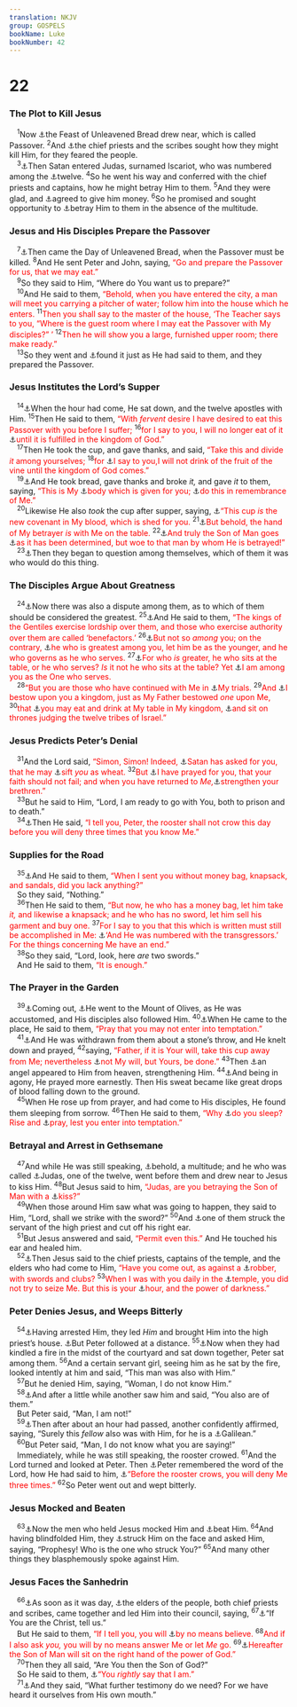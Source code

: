 ```yaml
---
translation: NKJV
group: GOSPELS
bookName: Luke 
bookNumber: 42
---
```


<div class="title"><h1>22</h1><h3>The Plot to Kill Jesus</h3></div>
<span class="verse lu_22_1"> <sup>1</sup>Now <a data-toggle="tooltip" data-placement="bottom" title="Matt. 26:2–5; Mark 14:1, 2">⚓</a>the Feast of Unleavened Bread drew near, which is called Passover. </span>
<span class="verse lu_22_2"><sup>2</sup>And <a data-toggle="tooltip" data-placement="bottom" title="Ps. 2:2; John 11:47; Acts 4:27">⚓</a>the chief priests and the scribes sought how they might kill Him, for they feared the people.<br/></span>
<span class="verse lu_22_3"> <sup>3</sup><a data-toggle="tooltip" data-placement="bottom" title="Matt. 26:14–16; Mark 14:10, 11; John 13:2, 27">⚓</a>Then Satan entered Judas, surnamed Iscariot, who was numbered among the <a data-toggle="tooltip" data-placement="bottom" title="Matt. 10:2–4">⚓</a>twelve. </span>
<span class="verse lu_22_4"><sup>4</sup>So he went his way and conferred with the chief priests and captains, how he might betray Him to them. </span>
<span class="verse lu_22_5"><sup>5</sup>And they were glad, and <a data-toggle="tooltip" data-placement="bottom" title="Zech. 11:12">⚓</a>agreed to give him money. </span>
<span class="verse lu_22_6"><sup>6</sup>So he promised and sought opportunity to <a data-toggle="tooltip" data-placement="bottom" title="Ps. 41:9">⚓</a>betray Him to them in the absence of the multitude.<br/></span>
<div class="title"><h3>Jesus and His Disciples Prepare the Passover</h3></div>
<span class="verse lu_22_7"> <sup>7</sup><a data-toggle="tooltip" data-placement="bottom" title="Matt. 26:17–19; Mark 14:12–16">⚓</a>Then came the Day of Unleavened Bread, when the Passover must be killed. </span>
<span class="verse lu_22_8"><sup>8</sup>And He sent Peter and John, saying, <font color="red">“Go and prepare the Passover for us, that we may eat.”</font><br/></span>
<span class="verse lu_22_9"> <sup>9</sup>So they said to Him, “Where do You want us to prepare?”<br/></span>
<span class="verse lu_22_10"> <sup>10</sup>And He said to them, <font color="red">“Behold, when you have entered the city, a man will meet you carrying a pitcher of water; follow him into the house which he enters.</font></span>
<span class="verse lu_22_11"><sup>11</sup><font color="red">Then you shall say to the master of the house, ‘The Teacher says to you, “Where is the guest room where I may eat the Passover with My disciples?” ’</font></span>
<span class="verse lu_22_12"><sup>12</sup><font color="red">Then he will show you a large, furnished upper room; there make ready.”</font><br/></span>
<span class="verse lu_22_13"> <sup>13</sup>So they went and <a data-toggle="tooltip" data-placement="bottom" title="Luke 19:32">⚓</a>found it just as He had said to them, and they prepared the Passover.<br/></span>
<div class="title"><h3>Jesus Institutes the Lord’s Supper</h3></div>
<span class="verse lu_22_14"> <sup>14</sup><a data-toggle="tooltip" data-placement="bottom" title="Matt. 26:20; Mark 14:17">⚓</a>When the hour had come, He sat down, and the twelve apostles with Him. </span>
<span class="verse lu_22_15"><sup>15</sup>Then He said to them, <font color="red">“With <i>fervent</i> desire I have desired to eat this Passover with you before I suffer;</font></span>
<span class="verse lu_22_16"><sup>16</sup><font color="red">for I say to you, I will no longer eat of it </font><a data-toggle="tooltip" data-placement="bottom" title="Luke 14:15; (Acts 10:41; Rev. 19:9)">⚓</a><font color="red">until it is fulfilled in the kingdom of God.”</font><br/></span>
<span class="verse lu_22_17"> <sup>17</sup>Then He took the cup, and gave thanks, and said, <font color="red">“Take this and divide <i>it</i> among yourselves;</font></span>
<span class="verse lu_22_18"><sup>18</sup><font color="red">for </font><a data-toggle="tooltip" data-placement="bottom" title="Matt. 26:29; Mark 14:25">⚓</a><font color="red">I say to you,I will not drink of the fruit of the vine until the kingdom of God comes.”</font><br/></span>
<span class="verse lu_22_19"> <sup>19</sup><a data-toggle="tooltip" data-placement="bottom" title="Matt. 26:26; Mark 14:22">⚓</a>And He took bread, gave thanks and broke <i>it,</i> and gave <i>it</i> to them, saying, <font color="red">“This is My </font><a data-toggle="tooltip" data-placement="bottom" title="(1 Pet. 2:24)">⚓</a><font color="red">body which is given for you; </font><a data-toggle="tooltip" data-placement="bottom" title="1 Cor. 11:23–26">⚓</a><font color="red">do this in remembrance of Me.”</font><br/></span>
<span class="verse lu_22_20"> <sup>20</sup>Likewise He also <i>took</i> the cup after supper, saying, <a data-toggle="tooltip" data-placement="bottom" title="1 Cor. 10:16">⚓</a><font color="red">“This cup <i>is</i> the new covenant in My blood, which is shed for you.</font></span>
<span class="verse lu_22_21"><sup>21</sup><a data-toggle="tooltip" data-placement="bottom" title="Ps. 41:9; Matt. 26:21, 23; Mark 14:18; Luke 22:48; John 13:21, 26, 27">⚓</a><font color="red">But behold, the hand of My betrayer <i>is</i> with Me on the table.</font></span>
<span class="verse lu_22_22"><sup>22</sup><a data-toggle="tooltip" data-placement="bottom" title="Matt. 26:24">⚓</a><font color="red">And truly the Son of Man goes </font><a data-toggle="tooltip" data-placement="bottom" title="John 17:12; Acts 2:23">⚓</a><font color="red">as it has been determined, but woe to that man by whom He is betrayed!”</font><br/></span>
<span class="verse lu_22_23"> <sup>23</sup><a data-toggle="tooltip" data-placement="bottom" title="Matt. 26:22; John 13:22, 25">⚓</a>Then they began to question among themselves, which of them it was who would do this thing.<br/></span>
<div class="title"><h3>The Disciples Argue About Greatness</h3></div>
<span class="verse lu_22_24"> <sup>24</sup><a data-toggle="tooltip" data-placement="bottom" title="Mark 9:34; Luke 9:46–48">⚓</a>Now there was also a dispute among them, as to which of them should be considered the greatest. </span>
<span class="verse lu_22_25"><sup>25</sup><a data-toggle="tooltip" data-placement="bottom" title="(Matt. 20:25–28); Mark 10:42–45">⚓</a>And He said to them, <font color="red">“The kings of the Gentiles exercise lordship over them, and those who exercise authority over them are called ‘benefactors.’</font></span>
<span class="verse lu_22_26"><sup>26</sup><a data-toggle="tooltip" data-placement="bottom" title="Matt. 20:26; (1 Pet. 5:3)">⚓</a><font color="red">But not so <i>among</i> you; on the contrary, </font><a data-toggle="tooltip" data-placement="bottom" title="Luke 9:48">⚓</a><font color="red">he who is greatest among you, let him be as the younger, and he who governs as he who serves.</font></span>
<span class="verse lu_22_27"><sup>27</sup><a data-toggle="tooltip" data-placement="bottom" title="(Luke 12:37)">⚓</a><font color="red">For who <i>is</i> greater, he who sits at the table, or he who serves? <i>Is</i> it not he who sits at the table? Yet </font><a data-toggle="tooltip" data-placement="bottom" title="Matt. 20:28; John 13:13, 14; Phil. 2:7">⚓</a><font color="red">I am among you as the One who serves.</font><br/></span>
<span class="verse lu_22_28"> <sup>28</sup><font color="red">“But you are those who have continued with Me in </font><a data-toggle="tooltip" data-placement="bottom" title="(Heb. 2:18; 4:15)">⚓</a><font color="red">My trials.</font></span>
<span class="verse lu_22_29"><sup>29</sup><font color="red">And </font><a data-toggle="tooltip" data-placement="bottom" title="Matt. 24:47">⚓</a><font color="red">I bestow upon you a kingdom, just as My Father bestowed <i>one</i> upon Me,</font></span>
<span class="verse lu_22_30"><sup>30</sup><font color="red">that </font><a data-toggle="tooltip" data-placement="bottom" title="(Matt. 8:11; Rev. 19:9)">⚓</a><font color="red">you may eat and drink at My table in My kingdom, </font><a data-toggle="tooltip" data-placement="bottom" title="Ps. 49:14; (Matt. 19:28; 1 Cor. 6:2; Rev. 3:21)">⚓</a><font color="red">and sit on thrones judging the twelve tribes of Israel.”</font><br/></span>
<div class="title"><h3>Jesus Predicts Peter’s Denial</h3></div>
<span class="verse lu_22_31"> <sup>31</sup>And the Lord said, <font color="red">“Simon, Simon! Indeed, </font><a data-toggle="tooltip" data-placement="bottom" title="1 Pet. 5:8">⚓</a><font color="red">Satan has asked for you, that he may </font><a data-toggle="tooltip" data-placement="bottom" title="Amos 9:9">⚓</a><font color="red">sift <i>you</i> as wheat.</font></span>
<span class="verse lu_22_32"><sup>32</sup><font color="red">But </font><a data-toggle="tooltip" data-placement="bottom" title="(John 17:9, 11, 15)">⚓</a><font color="red">I have prayed for you, that your faith should not fail; and when you have returned to <i>Me,</i></font><a data-toggle="tooltip" data-placement="bottom" title="John 21:15–17; Acts 1:15; 2:14; 2 Pet. 1:10–15">⚓</a><font color="red">strengthen your brethren.”</font><br/></span>
<span class="verse lu_22_33"> <sup>33</sup>But he said to Him, “Lord, I am ready to go with You, both to prison and to death.”<br/></span>
<span class="verse lu_22_34"> <sup>34</sup><a data-toggle="tooltip" data-placement="bottom" title="Matt. 26:33–35; Mark 14:29–31; Luke 22:61; John 13:37, 38">⚓</a>Then He said, <font color="red">“I tell you, Peter, the rooster shall not crow this day before you will deny three times that you know Me.”</font><br/></span>
<div class="title"><h3>Supplies for the Road</h3></div>
<span class="verse lu_22_35"> <sup>35</sup><a data-toggle="tooltip" data-placement="bottom" title="Matt. 10:9; Mark 6:8; Luke 9:3; 10:4">⚓</a>And He said to them, <font color="red">“When I sent you without money bag, knapsack, and sandals, did you lack anything?”</font><br/> So they said, “Nothing.”<br/></span>
<span class="verse lu_22_36"> <sup>36</sup>Then He said to them, <font color="red">“But now, he who has a money bag, let him take <i>it,</i> and likewise a knapsack; and he who has no sword, let him sell his garment and buy one.</font></span>
<span class="verse lu_22_37"><sup>37</sup><font color="red">For I say to you that this which is written must still be accomplished in Me: </font><a data-toggle="tooltip" data-placement="bottom" title="Is. 53:12; Matt. 27:38; Mark 15:28; Luke 22:32">⚓</a><font color="red">‘And He was numbered with the transgressors.’ For the things concerning Me have an end.”</font><br/></span>
<span class="verse lu_22_38"> <sup>38</sup>So they said, “Lord, look, here <i>are</i> two swords.”<br/> And He said to them, <font color="red">“It is enough.”</font><br/></span>
<div class="title"><h3>The Prayer in the Garden</h3></div>
<span class="verse lu_22_39"> <sup>39</sup><a data-toggle="tooltip" data-placement="bottom" title="Matt. 26:36; John 18:1">⚓</a>Coming out, <a data-toggle="tooltip" data-placement="bottom" title="Luke 21:37">⚓</a>He went to the Mount of Olives, as He was accustomed, and His disciples also followed Him. </span>
<span class="verse lu_22_40"><sup>40</sup><a data-toggle="tooltip" data-placement="bottom" title="Matt. 26:36–46; Mark 14:32–42">⚓</a>When He came to the place, He said to them, <font color="red">“Pray that you may not enter into temptation.”</font><br/></span>
<span class="verse lu_22_41"> <sup>41</sup><a data-toggle="tooltip" data-placement="bottom" title="Matt. 26:39; Mark 14:35; (Luke 18:11–14)">⚓</a>And He was withdrawn from them about a stone’s throw, and He knelt down and prayed, </span>
<span class="verse lu_22_42"><sup>42</sup>saying, <font color="red">“Father, if it is Your will, take this cup away from Me; nevertheless </font><a data-toggle="tooltip" data-placement="bottom" title="Is. 50:5; John 4:34; 5:30; 6:38; 8:29">⚓</a><font color="red">not My will, but Yours, be done.”</font></span>
<span class="verse lu_22_43"><sup>43</sup>Then <a data-toggle="tooltip" data-placement="bottom" title="Matt. 4:11">⚓</a>an angel appeared to Him from heaven, strengthening Him. </span>
<span class="verse lu_22_44"><sup>44</sup><a data-toggle="tooltip" data-placement="bottom" title="John 12:27; (Heb. 5:7)">⚓</a>And being in agony, He prayed more earnestly. Then His sweat became like great drops of blood falling down to the ground.<br/></span>
<span class="verse lu_22_45"> <sup>45</sup>When He rose up from prayer, and had come to His disciples, He found them sleeping from sorrow. </span>
<span class="verse lu_22_46"><sup>46</sup>Then He said to them, <font color="red">“Why </font><a data-toggle="tooltip" data-placement="bottom" title="Luke 9:32">⚓</a><font color="red">do you sleep? Rise and </font><a data-toggle="tooltip" data-placement="bottom" title="1 Chr. 16:11; Luke 22:40; (Eph. 6:18); 1 Thess. 5:17">⚓</a><font color="red">pray, lest you enter into temptation.”</font><br/></span>
<div class="title"><h3>Betrayal and Arrest in Gethsemane</h3></div>
<span class="verse lu_22_47"> <sup>47</sup>And while He was still speaking, <a data-toggle="tooltip" data-placement="bottom" title="Matt. 26:47–56; Mark 14:43–50; John 18:3–11">⚓</a>behold, a multitude; and he who was called <a data-toggle="tooltip" data-placement="bottom" title="Ps. 41:9; Matt. 20:18; Luke 9:44; 22:21; Acts 1:16, 17">⚓</a>Judas, one of the twelve, went before them and drew near to Jesus to kiss Him. </span>
<span class="verse lu_22_48"><sup>48</sup>But Jesus said to him, <font color="red">“Judas, are you betraying the Son of Man with a </font><a data-toggle="tooltip" data-placement="bottom" title="(Prov. 27:6)">⚓</a><font color="red">kiss?”</font><br/></span>
<span class="verse lu_22_49"> <sup>49</sup>When those around Him saw what was going to happen, they said to Him, “Lord, shall we strike with the sword?” </span>
<span class="verse lu_22_50"><sup>50</sup>And <a data-toggle="tooltip" data-placement="bottom" title="Matt. 26:51">⚓</a>one of them struck the servant of the high priest and cut off his right ear.<br/></span>
<span class="verse lu_22_51"> <sup>51</sup>But Jesus answered and said, <font color="red">“Permit even this.”</font> And He touched his ear and healed him.<br/></span>
<span class="verse lu_22_52"> <sup>52</sup><a data-toggle="tooltip" data-placement="bottom" title="Matt. 26:55">⚓</a>Then Jesus said to the chief priests, captains of the temple, and the elders who had come to Him, <font color="red">“Have you come out, as against a </font><a data-toggle="tooltip" data-placement="bottom" title="Luke 23:32">⚓</a><font color="red">robber, with swords and clubs?</font></span>
<span class="verse lu_22_53"><sup>53</sup><font color="red">When I was with you daily in the </font><a data-toggle="tooltip" data-placement="bottom" title="Luke 19:47, 48">⚓</a><font color="red">temple, you did not try to seize Me. But this is your </font><a data-toggle="tooltip" data-placement="bottom" title="(John 12:27)">⚓</a><font color="red">hour, and the power of darkness.”</font><br/></span>
<div class="title"><h3>Peter Denies Jesus, and Weeps Bitterly</h3></div>
<span class="verse lu_22_54"> <sup>54</sup><a data-toggle="tooltip" data-placement="bottom" title="Is. 53:7, 8; Matt. 26:57; Mark 14:53; Luke 9:44; Acts 8:32">⚓</a>Having arrested Him, they led <i>Him</i> and brought Him into the high priest’s house. <a data-toggle="tooltip" data-placement="bottom" title="Matt. 26:58; Mark 14:54; John 18:15">⚓</a>But Peter followed at a distance. </span>
<span class="verse lu_22_55"><sup>55</sup><a data-toggle="tooltip" data-placement="bottom" title="Matt. 26:69–75; Mark 14:66–72; John 18:15, 17, 18">⚓</a>Now when they had kindled a fire in the midst of the courtyard and sat down together, Peter sat among them. </span>
<span class="verse lu_22_56"><sup>56</sup>And a certain servant girl, seeing him as he sat by the fire, looked intently at him and said, “This man was also with Him.”<br/></span>
<span class="verse lu_22_57"> <sup>57</sup>But he denied Him, saying, “Woman, I do not know Him.”<br/></span>
<span class="verse lu_22_58"> <sup>58</sup><a data-toggle="tooltip" data-placement="bottom" title="Matt. 26:71; Mark 14:69; John 18:25">⚓</a>And after a little while another saw him and said, “You also are of them.”<br/> But Peter said, “Man, I am not!”<br/></span>
<span class="verse lu_22_59"> <sup>59</sup><a data-toggle="tooltip" data-placement="bottom" title="Matt. 26:73; Mark 14:70; John 18:26">⚓</a>Then after about an hour had passed, another confidently affirmed, saying, “Surely this <i>fellow</i> also was with Him, for he is a <a data-toggle="tooltip" data-placement="bottom" title="Acts 1:11; 2:7">⚓</a>Galilean.”<br/></span>
<span class="verse lu_22_60"> <sup>60</sup>But Peter said, “Man, I do not know what you are saying!”<br/> Immediately, while he was still speaking, the rooster crowed. </span>
<span class="verse lu_22_61"><sup>61</sup>And the Lord turned and looked at Peter. Then <a data-toggle="tooltip" data-placement="bottom" title="Matt. 26:75; Mark 14:72">⚓</a>Peter remembered the word of the Lord, how He had said to him, <a data-toggle="tooltip" data-placement="bottom" title="Matt. 26:34, 75; Mark 14:30; Luke 22:34; John 13:38">⚓</a><font color="red">“Before the rooster crows, you will deny Me three times.”</font></span>
<span class="verse lu_22_62"><sup>62</sup>So Peter went out and wept bitterly.<br/></span>
<div class="title"><h3>Jesus Mocked and Beaten</h3></div>
<span class="verse lu_22_63"> <sup>63</sup><a data-toggle="tooltip" data-placement="bottom" title="Ps. 69:1, 4, 7–9; Matt. 26:67, 68; Mark 14:65; John 18:22">⚓</a>Now the men who held Jesus mocked Him and <a data-toggle="tooltip" data-placement="bottom" title="Job 16:10; Is. 50:6; Lam. 3:30">⚓</a>beat Him. </span>
<span class="verse lu_22_64"><sup>64</sup>And having blindfolded Him, they <a data-toggle="tooltip" data-placement="bottom" title="Zech. 13:7">⚓</a>struck Him on the face and asked Him, saying, “Prophesy! Who is the one who struck You?” </span>
<span class="verse lu_22_65"><sup>65</sup>And many other things they blasphemously spoke against Him.<br/></span>
<div class="title"><h3>Jesus Faces the Sanhedrin</h3></div>
<span class="verse lu_22_66"> <sup>66</sup><a data-toggle="tooltip" data-placement="bottom" title="Matt. 27:1; Mark 15:1">⚓</a>As soon as it was day, <a data-toggle="tooltip" data-placement="bottom" title="Ps. 2:2; Acts 4:26">⚓</a>the elders of the people, both chief priests and scribes, came together and led Him into their council, saying, </span>
<span class="verse lu_22_67"><sup>67</sup><a data-toggle="tooltip" data-placement="bottom" title="Matt. 26:63–66; Mark 14:61–63; Luke 22:67–71; John 18:19–21">⚓</a>“If You are the Christ, tell us.”<br/> But He said to them, <font color="red">“If I tell you, you will </font><a data-toggle="tooltip" data-placement="bottom" title="Luke 20:5–7">⚓</a><font color="red">by no means believe.</font></span>
<span class="verse lu_22_68"><sup>68</sup><font color="red">And if I also ask <i>you,</i> you will by no means answer Me or let <i>Me</i> go. </font></span>
<span class="verse lu_22_69"><sup>69</sup><a data-toggle="tooltip" data-placement="bottom" title="(Ps. 110:1; Matt. 26:64; Mark 14:62; 16:19); Acts 2:33; 7:55; Eph. 1:20; Col. 3:1; Heb. 1:3; 8:1">⚓</a><font color="red">Hereafter the Son of Man will sit on the right hand of the power of God.”</font><br/></span>
<span class="verse lu_22_70"> <sup>70</sup>Then they all said, “Are You then the Son of God?”<br/> So He said to them, <a data-toggle="tooltip" data-placement="bottom" title="Matt. 26:64; 27:11; Mark 14:62; Luke 1:35">⚓</a><font color="red">“You <i>rightly</i> say that I am.”</font><br/></span>
<span class="verse lu_22_71"> <sup>71</sup><a data-toggle="tooltip" data-placement="bottom" title="Matt. 26:65; Mark 14:63; John 19:7">⚓</a>And they said, “What further testimony do we need? For we have heard it ourselves from His own mouth.”<br/></span>
